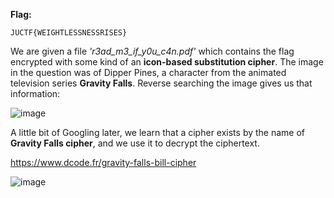 **Flag:**
```
JUCTF{WEIGHTLESSNESSRISES}
```

We are given a file *'r3ad_m3_if_y0u_c4n.pdf'* which contains the flag encrypted with some kind of an **icon-based substitution cipher**. The image in the question was of Dipper Pines, a character from the animated television series **Gravity Falls**. Reverse searching the image gives us that information:

![image](https://s3.amazonaws.com/hr-assets/0/1677482460-ca2598f754-tmp.png)

A little bit of Googling later, we learn that a cipher exists by the name of **Gravity Falls cipher**, and we use it to decrypt the ciphertext.


https://www.dcode.fr/gravity-falls-bill-cipher


![image](https://s3.amazonaws.com/hr-assets/0/1677483160-6ae0b9eb40-tmp.png)
